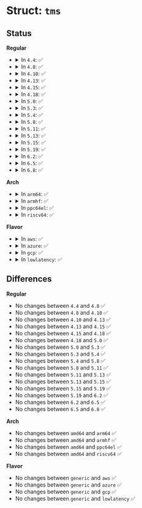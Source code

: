 # Struct: <code>tms</code>

## Status
<b>Regular</b>
<ul>
<li>
<details>
<summary>In <code>4.4</code>: ✅</summary>

```c
struct tms {
    __kernel_clock_t tms_utime;
    __kernel_clock_t tms_stime;
    __kernel_clock_t tms_cutime;
    __kernel_clock_t tms_cstime;
};
```
</details>
</li>
<li>
<details>
<summary>In <code>4.8</code>: ✅</summary>

```c
struct tms {
    __kernel_clock_t tms_utime;
    __kernel_clock_t tms_stime;
    __kernel_clock_t tms_cutime;
    __kernel_clock_t tms_cstime;
};
```
</details>
</li>
<li>
<details>
<summary>In <code>4.10</code>: ✅</summary>

```c
struct tms {
    __kernel_clock_t tms_utime;
    __kernel_clock_t tms_stime;
    __kernel_clock_t tms_cutime;
    __kernel_clock_t tms_cstime;
};
```
</details>
</li>
<li>
<details>
<summary>In <code>4.13</code>: ✅</summary>

```c
struct tms {
    __kernel_clock_t tms_utime;
    __kernel_clock_t tms_stime;
    __kernel_clock_t tms_cutime;
    __kernel_clock_t tms_cstime;
};
```
</details>
</li>
<li>
<details>
<summary>In <code>4.15</code>: ✅</summary>

```c
struct tms {
    __kernel_clock_t tms_utime;
    __kernel_clock_t tms_stime;
    __kernel_clock_t tms_cutime;
    __kernel_clock_t tms_cstime;
};
```
</details>
</li>
<li>
<details>
<summary>In <code>4.18</code>: ✅</summary>

```c
struct tms {
    __kernel_clock_t tms_utime;
    __kernel_clock_t tms_stime;
    __kernel_clock_t tms_cutime;
    __kernel_clock_t tms_cstime;
};
```
</details>
</li>
<li>
<details>
<summary>In <code>5.0</code>: ✅</summary>

```c
struct tms {
    __kernel_clock_t tms_utime;
    __kernel_clock_t tms_stime;
    __kernel_clock_t tms_cutime;
    __kernel_clock_t tms_cstime;
};
```
</details>
</li>
<li>
<details>
<summary>In <code>5.3</code>: ✅</summary>

```c
struct tms {
    __kernel_clock_t tms_utime;
    __kernel_clock_t tms_stime;
    __kernel_clock_t tms_cutime;
    __kernel_clock_t tms_cstime;
};
```
</details>
</li>
<li>
<details>
<summary>In <code>5.4</code>: ✅</summary>

```c
struct tms {
    __kernel_clock_t tms_utime;
    __kernel_clock_t tms_stime;
    __kernel_clock_t tms_cutime;
    __kernel_clock_t tms_cstime;
};
```
</details>
</li>
<li>
<details>
<summary>In <code>5.8</code>: ✅</summary>

```c
struct tms {
    __kernel_clock_t tms_utime;
    __kernel_clock_t tms_stime;
    __kernel_clock_t tms_cutime;
    __kernel_clock_t tms_cstime;
};
```
</details>
</li>
<li>
<details>
<summary>In <code>5.11</code>: ✅</summary>

```c
struct tms {
    __kernel_clock_t tms_utime;
    __kernel_clock_t tms_stime;
    __kernel_clock_t tms_cutime;
    __kernel_clock_t tms_cstime;
};
```
</details>
</li>
<li>
<details>
<summary>In <code>5.13</code>: ✅</summary>

```c
struct tms {
    __kernel_clock_t tms_utime;
    __kernel_clock_t tms_stime;
    __kernel_clock_t tms_cutime;
    __kernel_clock_t tms_cstime;
};
```
</details>
</li>
<li>
<details>
<summary>In <code>5.15</code>: ✅</summary>

```c
struct tms {
    __kernel_clock_t tms_utime;
    __kernel_clock_t tms_stime;
    __kernel_clock_t tms_cutime;
    __kernel_clock_t tms_cstime;
};
```
</details>
</li>
<li>
<details>
<summary>In <code>5.19</code>: ✅</summary>

```c
struct tms {
    __kernel_clock_t tms_utime;
    __kernel_clock_t tms_stime;
    __kernel_clock_t tms_cutime;
    __kernel_clock_t tms_cstime;
};
```
</details>
</li>
<li>
<details>
<summary>In <code>6.2</code>: ✅</summary>

```c
struct tms {
    __kernel_clock_t tms_utime;
    __kernel_clock_t tms_stime;
    __kernel_clock_t tms_cutime;
    __kernel_clock_t tms_cstime;
};
```
</details>
</li>
<li>
<details>
<summary>In <code>6.5</code>: ✅</summary>

```c
struct tms {
    __kernel_clock_t tms_utime;
    __kernel_clock_t tms_stime;
    __kernel_clock_t tms_cutime;
    __kernel_clock_t tms_cstime;
};
```
</details>
</li>
<li>
<details>
<summary>In <code>6.8</code>: ✅</summary>

```c
struct tms {
    __kernel_clock_t tms_utime;
    __kernel_clock_t tms_stime;
    __kernel_clock_t tms_cutime;
    __kernel_clock_t tms_cstime;
};
```
</details>
</li>
</ul>
<b>Arch</b>
<ul>
<li>
<details>
<summary>In <code>arm64</code>: ✅</summary>

```c
struct tms {
    __kernel_clock_t tms_utime;
    __kernel_clock_t tms_stime;
    __kernel_clock_t tms_cutime;
    __kernel_clock_t tms_cstime;
};
```
</details>
</li>
<li>
<details>
<summary>In <code>armhf</code>: ✅</summary>

```c
struct tms {
    __kernel_clock_t tms_utime;
    __kernel_clock_t tms_stime;
    __kernel_clock_t tms_cutime;
    __kernel_clock_t tms_cstime;
};
```
</details>
</li>
<li>
<details>
<summary>In <code>ppc64el</code>: ✅</summary>

```c
struct tms {
    __kernel_clock_t tms_utime;
    __kernel_clock_t tms_stime;
    __kernel_clock_t tms_cutime;
    __kernel_clock_t tms_cstime;
};
```
</details>
</li>
<li>
<details>
<summary>In <code>riscv64</code>: ✅</summary>

```c
struct tms {
    __kernel_clock_t tms_utime;
    __kernel_clock_t tms_stime;
    __kernel_clock_t tms_cutime;
    __kernel_clock_t tms_cstime;
};
```
</details>
</li>
</ul>
<b>Flavor</b>
<ul>
<li>
<details>
<summary>In <code>aws</code>: ✅</summary>

```c
struct tms {
    __kernel_clock_t tms_utime;
    __kernel_clock_t tms_stime;
    __kernel_clock_t tms_cutime;
    __kernel_clock_t tms_cstime;
};
```
</details>
</li>
<li>
<details>
<summary>In <code>azure</code>: ✅</summary>

```c
struct tms {
    __kernel_clock_t tms_utime;
    __kernel_clock_t tms_stime;
    __kernel_clock_t tms_cutime;
    __kernel_clock_t tms_cstime;
};
```
</details>
</li>
<li>
<details>
<summary>In <code>gcp</code>: ✅</summary>

```c
struct tms {
    __kernel_clock_t tms_utime;
    __kernel_clock_t tms_stime;
    __kernel_clock_t tms_cutime;
    __kernel_clock_t tms_cstime;
};
```
</details>
</li>
<li>
<details>
<summary>In <code>lowlatency</code>: ✅</summary>

```c
struct tms {
    __kernel_clock_t tms_utime;
    __kernel_clock_t tms_stime;
    __kernel_clock_t tms_cutime;
    __kernel_clock_t tms_cstime;
};
```
</details>
</li>
</ul>

## Differences
<b>Regular</b>
<ul>
<li>
No changes between <code>4.4</code> and <code>4.8</code> ✅
</li>
<li>
No changes between <code>4.8</code> and <code>4.10</code> ✅
</li>
<li>
No changes between <code>4.10</code> and <code>4.13</code> ✅
</li>
<li>
No changes between <code>4.13</code> and <code>4.15</code> ✅
</li>
<li>
No changes between <code>4.15</code> and <code>4.18</code> ✅
</li>
<li>
No changes between <code>4.18</code> and <code>5.0</code> ✅
</li>
<li>
No changes between <code>5.0</code> and <code>5.3</code> ✅
</li>
<li>
No changes between <code>5.3</code> and <code>5.4</code> ✅
</li>
<li>
No changes between <code>5.4</code> and <code>5.8</code> ✅
</li>
<li>
No changes between <code>5.8</code> and <code>5.11</code> ✅
</li>
<li>
No changes between <code>5.11</code> and <code>5.13</code> ✅
</li>
<li>
No changes between <code>5.13</code> and <code>5.15</code> ✅
</li>
<li>
No changes between <code>5.15</code> and <code>5.19</code> ✅
</li>
<li>
No changes between <code>5.19</code> and <code>6.2</code> ✅
</li>
<li>
No changes between <code>6.2</code> and <code>6.5</code> ✅
</li>
<li>
No changes between <code>6.5</code> and <code>6.8</code> ✅
</li>
</ul>
<b>Arch</b>
<ul>
<li>
No changes between <code>amd64</code> and <code>arm64</code> ✅
</li>
<li>
No changes between <code>amd64</code> and <code>armhf</code> ✅
</li>
<li>
No changes between <code>amd64</code> and <code>ppc64el</code> ✅
</li>
<li>
No changes between <code>amd64</code> and <code>riscv64</code> ✅
</li>
</ul>
<b>Flavor</b>
<ul>
<li>
No changes between <code>generic</code> and <code>aws</code> ✅
</li>
<li>
No changes between <code>generic</code> and <code>azure</code> ✅
</li>
<li>
No changes between <code>generic</code> and <code>gcp</code> ✅
</li>
<li>
No changes between <code>generic</code> and <code>lowlatency</code> ✅
</li>
</ul>
